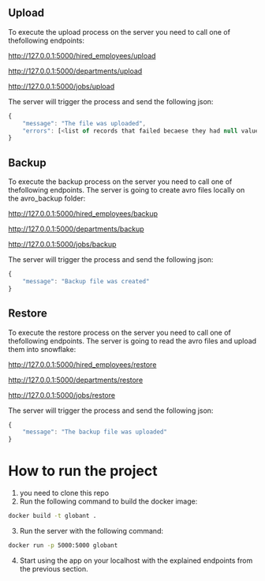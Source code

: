 


## Upload

To execute the upload process on the server you need to call one of thefollowing endpoints:

http://127.0.0.1:5000/hired_employees/upload

http://127.0.0.1:5000/departments/upload

http://127.0.0.1:5000/jobs/upload

The server will trigger the process and send the following json:

```javascript
{
    "message": "The file was uploaded",
    "errors": [<list of records that failed becaese they had null values>]
}
```


## Backup

To execute the backup process on the server you need to call one of thefollowing endpoints. The server is going to create avro files locally on the avro_backup folder:

http://127.0.0.1:5000/hired_employees/backup

http://127.0.0.1:5000/departments/backup

http://127.0.0.1:5000/jobs/backup

The server will trigger the process and send the following json:

```javascript
{
    "message": "Backup file was created"
}
```

## Restore

To execute the restore process on the server you need to call one of thefollowing endpoints. The server is going to read the avro files and upload them into snowflake:

http://127.0.0.1:5000/hired_employees/restore

http://127.0.0.1:5000/departments/restore

http://127.0.0.1:5000/jobs/restore

The server will trigger the process and send the following json:

```javascript
{
    "message": "The backup file was uploaded"
}
```

# How to run the project

1. you need to clone this repo
2. Run the following command to build the docker image:
```bash
docker build -t globant .
```
3. Run the server with the following command:
```bash
docker run -p 5000:5000 globant
```
4. Start using the app on your localhost with the explained endpoints from the previous section.
